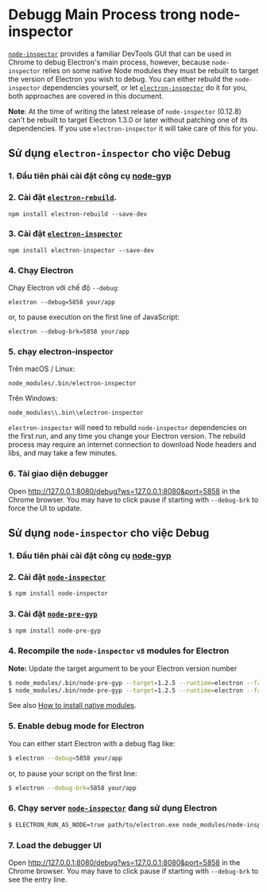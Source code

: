 # Debugg Main Process trong node-inspector

[`node-inspector`](https://github.com/node-inspector/node-inspector) provides a familiar DevTools GUI that can be used in Chrome to debug Electron's main process, however, because `node-inspector` relies on some native Node modules they must be rebuilt to target the version of Electron you wish to debug. You can either rebuild the `node-inspector` dependencies yourself, or let [`electron-inspector`](https://github.com/enlight/electron-inspector) do it for you, both approaches are covered in this document.

**Note**: At the time of writing the latest release of `node-inspector` (0.12.8) can't be rebuilt to target Electron 1.3.0 or later without patching one of its dependencies. If you use `electron-inspector` it will take care of this for you.

## Sử dụng `electron-inspector` cho việc Debug

### 1. Đầu tiên phải cài đặt công cụ [node-gyp](https://github.com/nodejs/node-gyp#installation)

### 2. Cài đặt [`electron-rebuild`](https://github.com/electron/electron-rebuild).

```shell
npm install electron-rebuild --save-dev
```

### 3. Cài đặt [`electron-inspector`](https://github.com/enlight/electron-inspector)

```shell
npm install electron-inspector --save-dev
```

### 4. Chạy Electron

Chạy Electron với chế độ `--debug`:

```shell
electron --debug=5858 your/app
```

or, to pause execution on the first line of JavaScript:

```shell
electron --debug-brk=5858 your/app
```

### 5. chạy electron-inspector

Trên macOS / Linux:

```shell
node_modules/.bin/electron-inspector
```

Trên Windows:

```shell
node_modules\\.bin\\electron-inspector
```

`electron-inspector` will need to rebuild `node-inspector` dependencies on the first run, and any time you change your Electron version. The rebuild process may require an internet connection to download Node headers and libs, and may take a few minutes.

### 6. Tải giao diện debugger

Open http://127.0.0.1:8080/debug?ws=127.0.0.1:8080&port=5858 in the Chrome browser. You may have to click pause if starting with `--debug-brk` to force the UI to update.

## Sử dụng `node-inspector` cho việc Debug

### 1. Đầu tiên phải cài đặt công cụ [node-gyp](https://github.com/nodejs/node-gyp#installation)

### 2. Cài đặt [`node-inspector`](https://github.com/node-inspector/node-inspector)

```bash
$ npm install node-inspector
```

### 3. Cài đặt [`node-pre-gyp`](https://github.com/mapbox/node-pre-gyp)

```bash
$ npm install node-pre-gyp
```

### 4. Recompile the `node-inspector` `v8` modules for Electron

**Note:** Update the target argument to be your Electron version number

```bash
$ node_modules/.bin/node-pre-gyp --target=1.2.5 --runtime=electron --fallback-to-build --directory node_modules/v8-debug/ --dist-url=https://atom.io/download/atom-shell reinstall
$ node_modules/.bin/node-pre-gyp --target=1.2.5 --runtime=electron --fallback-to-build --directory node_modules/v8-profiler/ --dist-url=https://atom.io/download/atom-shell reinstall
```

See also [How to install native modules](using-native-node-modules.md#how-to-install-native-modules).

### 5. Enable debug mode for Electron

You can either start Electron with a debug flag like:

```bash
$ electron --debug=5858 your/app
```

or, to pause your script on the first line:

```bash
$ electron --debug-brk=5858 your/app
```

### 6. Chạy server [`node-inspector`](https://github.com/node-inspector/node-inspector) đang sử dụng Electron

```bash
$ ELECTRON_RUN_AS_NODE=true path/to/electron.exe node_modules/node-inspector/bin/inspector.js
```

### 7. Load the debugger UI

Open http://127.0.0.1:8080/debug?ws=127.0.0.1:8080&port=5858 in the Chrome browser. You may have to click pause if starting with `--debug-brk` to see the entry line.